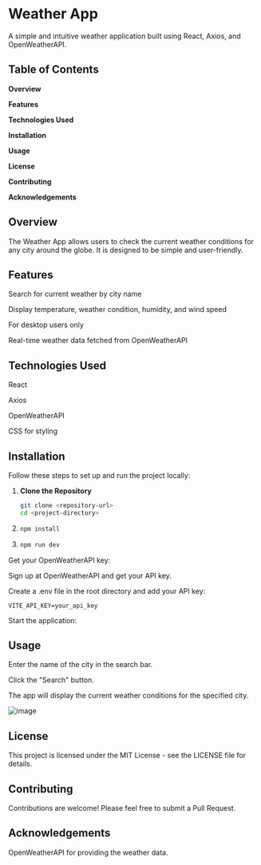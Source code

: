 # Weather App
A simple and intuitive weather application built using React, Axios, and OpenWeatherAPI.

## Table of Contents
**Overview**

**Features**

**Technologies Used**

**Installation**

**Usage**

**License**

**Contributing**

**Acknowledgements**

## Overview
The Weather App allows users to check the current weather conditions for any city around the globe. It is designed to be simple and user-friendly.

## Features
Search for current weather by city name

Display temperature, weather condition, humidity, and wind speed

For desktop users only

Real-time weather data fetched from OpenWeatherAPI

## Technologies Used
React

Axios

OpenWeatherAPI

CSS for styling

## Installation
Follow these steps to set up and run the project locally:

1. **Clone the Repository**
   ```bash
   git clone <repository-url>
   cd <project-directory>
   ```
2. ```bash
   npm install
   ```
3. ```bash
   npm run dev
   ```
Get your OpenWeatherAPI key:

Sign up at OpenWeatherAPI and get your API key.

Create a .env file in the root directory and add your API key:

```
VITE_API_KEY=your_api_key
```
Start the application:

## Usage
Enter the name of the city in the search bar.

Click the "Search" button.

The app will display the current weather conditions for the specified city.

![image](https://github.com/user-attachments/assets/fe0e8e4b-9605-4ac4-b035-b8522fd616e1)


## License
This project is licensed under the MIT License - see the LICENSE file for details.

## Contributing
Contributions are welcome! Please feel free to submit a Pull Request.

## Acknowledgements
OpenWeatherAPI for providing the weather data.

